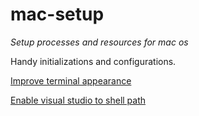 # mac-setup
*Setup processes and resources for mac os*

Handy initializations and configurations.

[Improve terminal appearance](https://medium.com/@elviocavalcante/5-steps-to-improve-your-terminal-appearance-on-mac-osx-f58b20058c84)

[Enable visual studio to shell path](https://stackoverflow.com/questions/30065227/run-open-vscode-from-mac-terminal)
